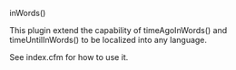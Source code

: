 inWords()

This plugin extend the capability of timeAgoInWords() and timeUntilInWords() to be localized into any language.

See index.cfm for how to use it.